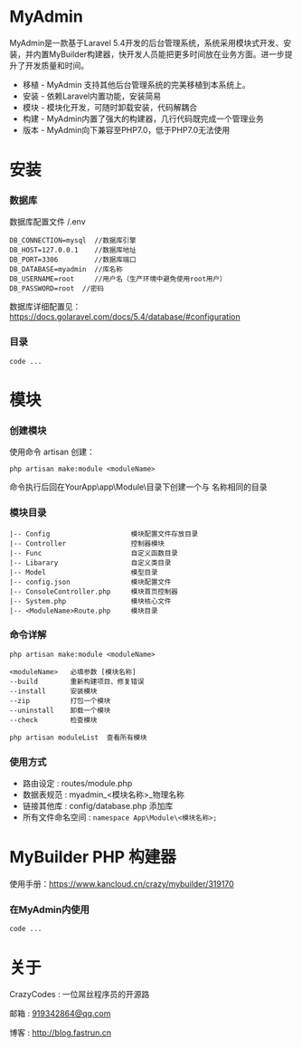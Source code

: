 # MyAdmin
MyAdmin是一款基于Laravel 5.4开发的后台管理系统，系统采用模块式开发、安装，并内置MyBuilder构建器，快开发人员能把更多时间放在业务方面。进一步提升了开发质量和时间。

* 移植 - MyAdmin 支持其他后台管理系统的完美移植到本系统上。
* 安装 - 依赖Laravel内置功能，安装简易
* 模块 - 模块化开发，可随时卸载安装，代码解耦合
* 构建 - MyAdmin内置了强大的构建器，几行代码既完成一个管理业务
* 版本 - MyAdmin向下兼容至PHP7.0，低于PHP7.0无法使用

# 安装

### 数据库
数据库配置文件 /.env

```
DB_CONNECTION=mysql  //数据库引擎
DB_HOST=127.0.0.1    //数据库地址
DB_PORT=3306         //数据库端口
DB_DATABASE=myadmin  //库名称
DB_USERNAME=root     //用户名（生产环境中避免使用root用户）
DB_PASSWORD=root  //密码
```

数据库详细配置见：https://docs.golaravel.com/docs/5.4/database/#configuration


### 目录
```
code ...
```
# 模块
### 创建模块
使用命令 artisan 创建：
```shell
php artisan make:module <moduleName>
```
命令执行后回在YourApp\app\Module\目录下创建一个与 <moduleName>名称相同的目录
### 模块目录
```shell
|-- Config                    模块配置文件存放目录
|-- Controller                控制器模块
|-- Func                      自定义函数目录
|-- Libarary                  自定义类目录
|-- Model                     模型目录
|-- config.json               模块配置文件
|-- ConsoleController.php     模块首页控制器
|-- System.php                模块核心文件
|-- <ModuleName>Route.php     模块目录
```
### 命令详解
```shell
php artisan make:module <moduleName>

<moduleName>   必填参数 [模块名称]
--build        重新构建项目、修复错误
--install      安装模块
--zip          打包一个模块
--uninstall    卸载一个模块
--check        检查模块
```

```shell
php artisan moduleList  查看所有模块
```
### 使用方式
* 路由设定 : routes/module.php
* 数据表规范 : myadmin_<模块名称>_物理名称
* 链接其他库 : config/database.php 添加库
* 所有文件命名空间 : ```namespace App\Module\<模块名称>;```


# MyBuilder PHP 构建器
使用手册：https://www.kancloud.cn/crazy/mybuilder/319170

### 在MyAdmin内使用
```
code ...
```


# 关于

CrazyCodes : 一位屌丝程序员的开源路

邮箱 : 919342864@qq.com

博客 : http://blog.fastrun.cn